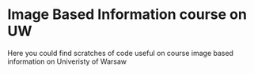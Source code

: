 # Image Based Information course on UW
Here you could find scratches of code useful on course image based information on Univeristy of Warsaw
